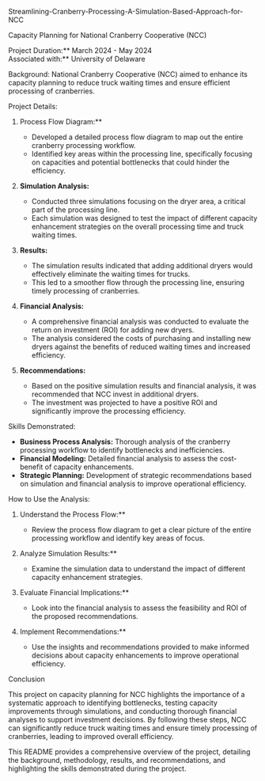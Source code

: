 Streamlining-Cranberry-Processing-A-Simulation-Based-Approach-for-NCC


Capacity Planning for National Cranberry Cooperative (NCC)

Project Duration:** March 2024 - May 2024  
Associated with:** University of Delaware

Background:
National Cranberry Cooperative (NCC) aimed to enhance its capacity planning to reduce truck waiting times and ensure efficient processing of cranberries.

 Project Details:

1. Process Flow Diagram:**
    - Developed a detailed process flow diagram to map out the entire cranberry processing workflow.
    - Identified key areas within the processing line, specifically focusing on capacities and potential bottlenecks that could hinder the efficiency.

2. **Simulation Analysis:**
    - Conducted three simulations focusing on the dryer area, a critical part of the processing line.
    - Each simulation was designed to test the impact of different capacity enhancement strategies on the overall processing time and truck waiting times.

3. **Results:**
    - The simulation results indicated that adding additional dryers would effectively eliminate the waiting times for trucks.
    - This led to a smoother flow through the processing line, ensuring timely processing of cranberries.

4. **Financial Analysis:**
    - A comprehensive financial analysis was conducted to evaluate the return on investment (ROI) for adding new dryers.
    - The analysis considered the costs of purchasing and installing new dryers against the benefits of reduced waiting times and increased efficiency.

5. **Recommendations:**
    - Based on the positive simulation results and financial analysis, it was recommended that NCC invest in additional dryers.
    - The investment was projected to have a positive ROI and significantly improve the processing efficiency.

Skills Demonstrated:
- **Business Process Analysis:** Thorough analysis of the cranberry processing workflow to identify bottlenecks and inefficiencies.
- **Financial Modeling:** Detailed financial analysis to assess the cost-benefit of capacity enhancements.
- **Strategic Planning:** Development of strategic recommendations based on simulation and financial analysis to improve operational efficiency.

How to Use the Analysis:
1. Understand the Process Flow:**
    - Review the process flow diagram to get a clear picture of the entire processing workflow and identify key areas of focus.

2. Analyze Simulation Results:**
    - Examine the simulation data to understand the impact of different capacity enhancement strategies.

3. Evaluate Financial Implications:**
    - Look into the financial analysis to assess the feasibility and ROI of the proposed recommendations.

4. Implement Recommendations:**
    - Use the insights and recommendations provided to make informed decisions about capacity enhancements to improve operational efficiency.

Conclusion

This project on capacity planning for NCC highlights the importance of a systematic approach to identifying bottlenecks, testing capacity improvements through simulations, and conducting thorough financial analyses to support investment decisions. By following these steps, NCC can significantly reduce truck waiting times and ensure timely processing of cranberries, leading to improved overall efficiency.

This README provides a comprehensive overview of the project, detailing the background, methodology, results, and recommendations, and highlighting the skills demonstrated during the project.
